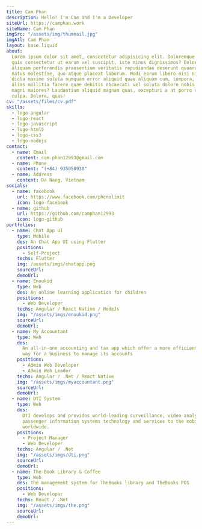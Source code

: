```yaml
---
title: Cam Phan
description: Hello! I'm Cam and I'm a Developer
siteUrl: https://camphan.work
siteName: Cam Phan
imgSrc: "/assets/img/thumnail.jpg"
imgAtl: Cam Phan
layout: base.liquid
about:
  Lorem ipsum dolor sit amet, consectetur adipisicing elit. Doloremque libero
  quis consectetur ut earum vel suscipit, iste minus dignissimos? Dolore nesciunt
  aliquam perferendis praesentium veritatis repudiandae deserunt quaerat, ratione
  natus molestiae, quo atque placeat laborum. Modi earum libero nisi nihil vitae,
  dicta maxime soluta numquam error aliquid quae aliquam cum, tempora, ex quod. Provident
  alias mollitia facere quae debitis obcaecati vel soluta dolore nobis accusamus,
  magni maiores? Laudantium aliquid magnam quas, excepturi a at porro quos. Cumque,
  culpa. Dolore, quas!
cv: "/assets/files/cv.pdf"
skills:
  - logo-angular
  - logo-react
  - logo-javascript
  - logo-html5
  - logo-css3
  - logo-nodejs
contact:
  - name: Email
    content: cam.phan12993@gmail.com
  - name: Phone
    content: "(+84) 935050930"
  - name: Address
    content: Da Nang, Vietnam
socials:
  - name: facebook
    url: https://www.facebook.com/phcnolimit
    icon: logo-facebook
  - name: github
    url: https://github.com/camphan12993
    icon: logo-github
portfolios:
  - name: Chat App UI
    type: Mobile
    des: An Chat App UI using Flutter
    positions:
      - Self-Project
    techs: Flutter
    img: /assets/imgs/chatapp.png
    sourceUrl:
    demoUrl:
  - name: Enoukid
    type: Web
    des: An online learning application for children
    positions:
      - Web Developer
    techs: Angular / React Native / NodeJs
    img: "/assets/imgs/enoukid.png"
    sourceUrl:
    demoUrl:
  - name: My Accountant
    type: Web
    des:
      An all-in-one accounting and tax app which offer a more efficient and enjoyable
      way for a business to manage its accounts
    positions:
      - Admin Web Developer
      - Admin Web Leader
    techs: Angular / .Net / React Native
    img: "/assets/imgs/myaccountant.png"
    sourceUrl:
    demoUrl:
  - name: DTI System
    type: Web
    des:
      DTI develops and provides world-leading surveillance, video analytics, and
      passenger information systems technology and services to the mobile transit industry
      worldwide.
    positions:
      - Project Manager
      - Web Developer
    techs: Angular / .Net
    img: "/assets/imgs/dti.png"
    sourceUrl:
    demoUrl:
  - name: The Book Library & Coffee
    type: Web
    des: The management system for TheBooks library and TheBooks POS
    positions:
      - Web Developer
    techs: React / .Net
    img: "/assets/imgs/the.png"
    sourceUrl:
    demoUrl:
---
```

